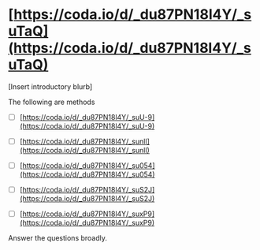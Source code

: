 # [https://coda.io/d/_du87PN18l4Y/_suTaQ](https://coda.io/d/_du87PN18l4Y/_suTaQ)

[Insert introductory blurb]





The following are methods 

- [ ] [https://coda.io/d/_du87PN18l4Y/_suU-9](https://coda.io/d/_du87PN18l4Y/_suU-9)
- [ ] [https://coda.io/d/_du87PN18l4Y/_sunlI](https://coda.io/d/_du87PN18l4Y/_sunlI)
- [ ] [https://coda.io/d/_du87PN18l4Y/_su054](https://coda.io/d/_du87PN18l4Y/_su054)
- [ ] [https://coda.io/d/_du87PN18l4Y/_suS2J](https://coda.io/d/_du87PN18l4Y/_suS2J) 
- [ ] [https://coda.io/d/_du87PN18l4Y/_suxP9](https://coda.io/d/_du87PN18l4Y/_suxP9) 

  
Answer the questions broadly.